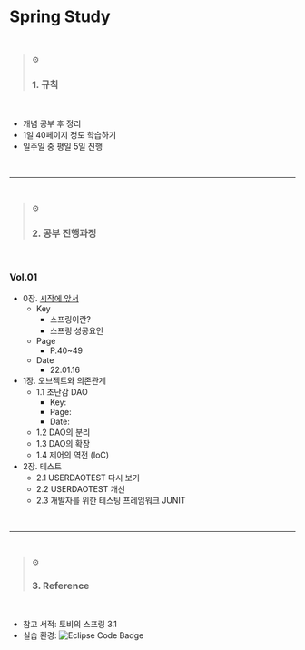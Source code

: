 # Spring Study
</br>


> ⚙︎
> ### 1. 규칙
</br>  


- 개념 공부 후 정리
- 1일 40페이지 정도 학습하기
- 일주일 중 평일 5일 진행
</br>

* * *
</br> 

> ⚙︎
> ### 2. 공부 진행과정
</br>  

### Vol.01
- 0장. [시작에 앞서](https://github.com/khsexk/Spring-Boot_Study/blob/main/이론%20공부/시작에%20앞서.md)
  - Key
    - 스프링이란?
    - 스프링 성공요인
  - Page
    - P.40~49
  - Date
    - 22.01.16
- 1장. 오브젝트와 의존관계
  - 1.1 초난감 DAO
    - Key: 
    - Page: 
    - Date:  
  - 1.2 DAO의 분리
  - 1.3 DAO의 확장
  - 1.4 제어의 역전 (IoC) 
- 2장. 테스트
  - 2.1 USERDAOTEST 다시 보기
  - 2.2 USERDAOTEST 개선
  - 2.3 개발자를 위한 테스팅 프레임워크 JUNIT 

</br>  

* * *
</br>  

> ⚙︎
> ### 3. Reference
</br>  

* 참고 서적: 토비의 스프링 3.1
* 실습 환경: ![Eclipse Code Badge](https://img.shields.io/badge/-eclipse-007ACC?style=flat&logo=eclipse)
